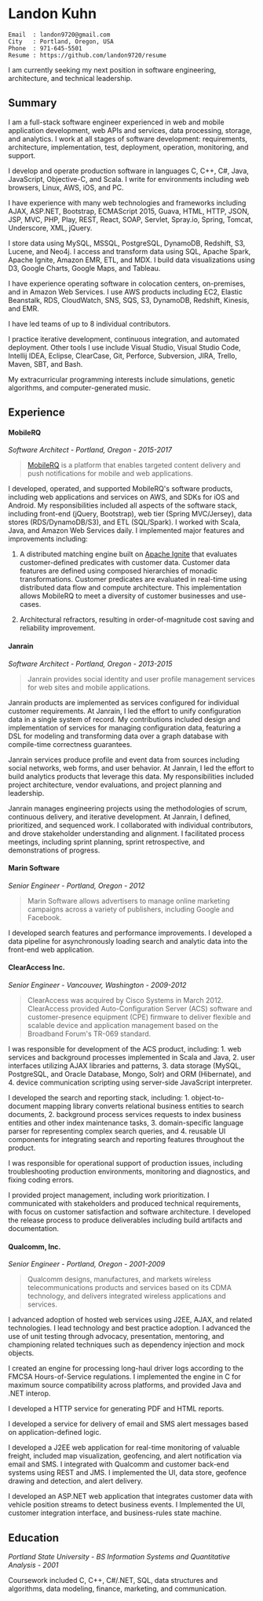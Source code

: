 # Landon Kuhn

    Email  : landon9720@gmail.com
    City   : Portland, Oregon, USA
    Phone  : 971-645-5501
    Resume : https://github.com/landon9720/resume

I am currently seeking my next position in software engineering, architecture, and technical leadership.

## Summary

I am a full-stack software engineer experienced in web and mobile application development, web APIs and services, data processing, storage, and analytics. I work at all stages of software development: requirements, architecture, implementation, test, deployment, operation, monitoring, and support.

I develop and operate production software in languages C, C++, C#, Java, JavaScript, Objective-C, and Scala. I write for environments including web browsers, Linux, AWS, iOS, and PC.

I have experience with many web technologies and frameworks including AJAX, ASP.NET, Bootstrap, ECMAScript 2015, Guava, HTML, HTTP, JSON, JSP, MVC, PHP, Play, REST, React, SOAP, Servlet, Spray.io, Spring, Tomcat, Underscore, XML, jQuery.

I store data using MySQL, MSSQL, PostgreSQL, DynamoDB, Redshift, S3, Lucene, and Neo4j. I access and transform data using SQL, Apache Spark, Apache Ignite, Amazon EMR, ETL, and MDX. I build data visualizations using D3, Google Charts, Google Maps, and Tableau.

I have experience operating software in colocation centers, on-premises, and in Amazon Web Services. I use AWS products including EC2, Elastic Beanstalk, RDS, CloudWatch, SNS, SQS, S3, DynamoDB, Redshift, Kinesis, and EMR.

I have led teams of up to 8 individual contributors.

I practice iterative development, continuous integration, and automated deployment. Other tools I use include Visual Studio, Visual Studio Code, Intellij IDEA, Eclipse, ClearCase, Git, Perforce, Subversion, JIRA, Trello, Maven, SBT, and Bash.

My extracurricular programming interests include simulations, genetic algorithms, and computer-generated music.

## Experience

#### MobileRQ

*Software Architect - Portland, Oregon - 2015-2017*

> [MobileRQ](http://www.mobilerq.com) is a platform that enables targeted content delivery and push notifications for mobile and web applications.

I developed, operated, and supported MobileRQ's software products, including web applications and services on AWS, and SDKs for iOS and Android. My responsibilities included all aspects of the software stack, including front-end (jQuery, Bootstrap), web tier (Spring MVC/Jersey), data stores (RDS/DynamoDB/S3), and ETL (SQL/Spark). I worked with Scala, Java, and Amazon Web Services daily. I implemented major features and improvements including:

1. A distributed matching engine built on [Apache Ignite](https://ignite.apache.org/) that evaluates customer-defined predicates with customer data. Customer data features are defined using composed hierarchies of monadic transformations. Customer predicates are evaluated in real-time using distributed data flow and compute architecture. This implementation allows MobileRQ to meet a diversity of customer businesses and use-cases.

2. Architectural refractors, resulting in order-of-magnitude cost saving and reliability improvement.

#### Janrain

*Software Architect - Portland, Oregon - 2013-2015*

> Janrain provides social identity and user profile management services for web sites and mobile applications.

Janrain products are implemented as services configured for individual customer requirements. At Janrain, I led the effort to unify configuration data in a single system of record. My contributions included design and implementation of services for managing configuration data, featuring a DSL for modeling and transforming data over a graph database with compile-time correctness guarantees.

Janrain services produce profile and event data from sources including social networks, web forms, and user behavior. At Janrain, I led the effort to build analytics products that leverage this data. My responsibilities included project architecture, vendor evaluations, and project planning and leadership.

Janrain manages engineering projects using the methodologies of scrum, continuous delivery, and iterative development. At Janrain, I defined, prioritized, and sequenced work. I collaborated with individual contributors, and drove stakeholder understanding and alignment. I facilitated process meetings, including sprint planning, sprint retrospective, and demonstrations of progress.

#### Marin Software

*Senior Engineer - Portland, Oregon - 2012*

> Marin Software allows advertisers to manage online marketing campaigns across a variety of publishers, including Google and Facebook.

I developed search features and performance improvements. I developed a data pipeline for asynchronously loading search and analytic data into the front-end web application.

#### ClearAccess Inc.

*Senior Engineer - Vancouver, Washington - 2009-2012*

> ClearAccess was acquired by Cisco Systems in March 2012. ClearAccess provided Auto-Configuration Server (ACS) software and customer-presence equipment (CPE) firmware to deliver flexible and scalable device and application management based on the Broadband Forum's TR-069 standard.

I was responsible for development of the ACS product, including: 1. web services and background processes implemented in Scala and Java, 2. user interfaces utilizing AJAX libraries and patterns, 3. data storage (MySQL, PostgreSQL, and Oracle Database, Mongo, Solr) and ORM (Hibernate), and 4. device communication scripting using server-side JavaScript interpreter.

I developed the search and reporting stack, including: 1. object-to-document mapping library converts relational business entities to search documents, 2. background process services requests to index business entities and other index maintenance tasks, 3. domain-specific language parser for representing complex search queries, and 4. reusable UI components for integrating search and reporting features throughout the product.

I was responsible for operational support of production issues, including troubleshooting production environments, monitoring and diagnostics, and fixing coding errors.

I provided project management, including work prioritization. I communicated with stakeholders and produced technical requirements, with focus on customer satisfaction and software architecture. I developed the release process to produce deliverables including build artifacts and documentation.

#### Qualcomm, Inc.

*Senior Engineer - Portland, Oregon - 2001-2009*

> Qualcomm designs, manufactures, and markets wireless telecommunications products and services based on its CDMA technology, and delivers integrated wireless applications and services.

I advanced adoption of hosted web services using J2EE, AJAX, and related technologies. I lead technology and best practice adoption. I advanced the use of unit testing through advocacy, presentation, mentoring, and championing related techniques such as dependency injection and mock objects.

I created an engine for processing long-haul driver logs according to the FMCSA Hours-of-Service regulations. I implemented the engine in C for maximum source compatibility across platforms, and provided Java and .NET interop.

I developed a HTTP service for generating PDF and HTML reports.

I developed a service for delivery of email and SMS alert messages based on application-defined logic.

I developed a J2EE web application for real-time monitoring of valuable freight, included map visualization, geofencing, and alert notification via email and SMS. I integrated with Qualcomm and customer back-end systems using REST and JMS. I implemented the UI, data store, geofence drawing and detection, and alert delivery.

I developed an ASP.NET web application that integrates customer data with vehicle position streams to detect business events. I Implemented the UI, customer integration interface, and business-rules state machine.

## Education

*Portland State University - BS Information Systems and Quantitative Analysis - 2001*

Coursework included C, C++, C#/.NET, SQL, data structures and algorithms, data modeling, finance, marketing, and communication.
